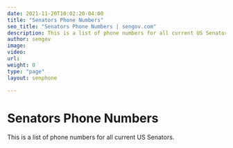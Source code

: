 ```yaml
---
date: 2021-11-20T10:02:20-04:00
title: "Senators Phone Numbers"
seo_title: "Senators Phone Numbers | sengov.com"
description: This is a list of phone numbers for all current US Senators.
author: sengov
image:
video:
url:
weight: 0
type: "page"
layout: senphone

---
```

# Senators Phone Numbers
This is a list of phone numbers for all current US Senators.